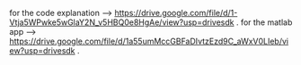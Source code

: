 for the code explanation --> https://drive.google.com/file/d/1-Vtja5WPwke5wGlaY2N_v5HBQ0e8HgAe/view?usp=drivesdk .
for the matlab app --> https://drive.google.com/file/d/1a55umMccGBFaDIvtzEzd9C_aWxV0LIeb/view?usp=drivesdk .
